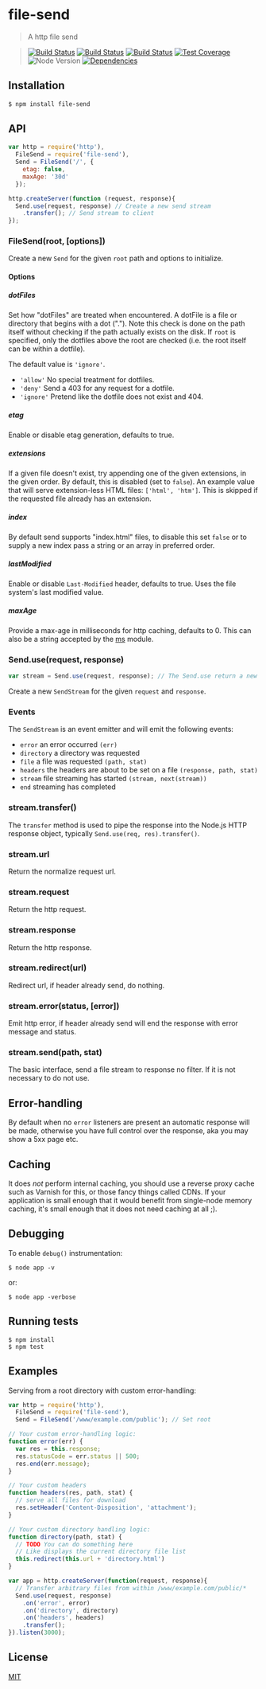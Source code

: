 file-send
=========

>A http file send

>[![Build Status][npm-image]][npm-url] [![Build Status][download-image]][npm-url] [![Build Status][travis-image]][travis-url] [![Test Coverage][coveralls-image]][coveralls-url] ![Node Version][node-image] [![Dependencies][david-image]][david-url]

## Installation

```bash
$ npm install file-send
```

## API

```js
var http = require('http'),
  FileSend = require('file-send'),
  Send = FileSend('/', {
    etag: false,
    maxAge: '30d'
  });

http.createServer(function (request, response){
  Send.use(request, response) // Create a new send stream
    .transfer(); // Send stream to client
});
```

### FileSend(root, [options])

  Create a new `Send` for the given `root` path and options to initialize.

#### Options

##### dotFiles

  Set how "dotFiles" are treated when encountered. A dotFile is a file or directory that begins with a dot ("."). Note this check is done on the path itself without checking if the path actually exists on the disk. If `root` is specified, only the dotfiles above the root are checked (i.e. the root itself can be within a dotfile).

  The default value is `'ignore'`.

  - `'allow'` No special treatment for dotfiles.
  - `'deny'` Send a 403 for any request for a dotfile.
  - `'ignore'` Pretend like the dotfile does not exist and 404.

##### etag

  Enable or disable etag generation, defaults to true.

##### extensions

  If a given file doesn't exist, try appending one of the given extensions, in the given order. By default, this is disabled (set to `false`). An example value that will serve extension-less HTML files: `['html', 'htm']`.
  This is skipped if the requested file already has an extension.

##### index

  By default send supports "index.html" files, to disable this set `false` or to supply a new index pass a string or an array in preferred order.

##### lastModified

  Enable or disable `Last-Modified` header, defaults to true. Uses the file system's last modified value.

##### maxAge

  Provide a max-age in milliseconds for http caching, defaults to 0.
  This can also be a string accepted by the [ms](https://www.npmjs.org/package/ms#readme) module.

### Send.use(request, response)

```js
var stream = Send.use(request, response); // The Send.use return a new send stream
```

  Create a new `SendStream` for the given `request` and `response`.

### Events
  The `SendStream` is an event emitter and will emit the following events:

  - `error` an error occurred `(err)`
  - `directory` a directory was requested
  - `file` a file was requested `(path, stat)`
  - `headers` the headers are about to be set on a file `(response, path, stat)`
  - `stream` file streaming has started `(stream, next(stream))`
  - `end` streaming has completed

### stream.transfer()

  The `transfer` method is used to pipe the response into the Node.js HTTP response object, typically `Send.use(req, res).transfer()`.

### stream.url

  Return the normalize request url.

### stream.request

  Return the http request.

### stream.response

  Return the http response.

### stream.redirect(url)

  Redirect url, if header already send, do nothing.

### stream.error(status, [error])
  Emit http error, if header already send will end the response with error message and status.

### stream.send(path, stat)

  The basic interface, send a file stream to response no filter.
  If it is not necessary to do not use.

## Error-handling

  By default when no `error` listeners are present an automatic response will be made, otherwise you have full control over the response, aka you may show a 5xx page etc.

## Caching

  It does _not_ perform internal caching, you should use a reverse proxy cache such as Varnish for this, or those fancy things called CDNs. If your application is small enough that it would benefit from single-node memory caching, it's small enough that it does not need caching at all ;).

## Debugging

  To enable `debug()` instrumentation:

```
$ node app -v
```
or:
```
$ node app -verbose
```

## Running tests

```
$ npm install
$ npm test
```

## Examples

  Serving from a root directory with custom error-handling:

```js
var http = require('http'),
  FileSend = require('file-send'),
  Send = FileSend('/www/example.com/public'); // Set root

// Your custom error-handling logic:
function error(err) {
  var res = this.response;
  res.statusCode = err.status || 500;
  res.end(err.message);
}

// Your custom headers
function headers(res, path, stat) {
  // serve all files for download
  res.setHeader('Content-Disposition', 'attachment');
}

// Your custom directory handling logic:
function directory(path, stat) {
  // TODO You can do something here
  // Like displays the current directory file list
  this.redirect(this.url + 'directory.html')
}

var app = http.createServer(function(request, response){
  // Transfer arbitrary files from within /www/example.com/public/*
  Send.use(request, response)
    .on('error', error)
    .on('directory', directory)
    .on('headers', headers)
    .transfer();
}).listen(3000);
```

## License

[MIT](LICENSE)

[travis-image]: http://img.shields.io/travis/Nuintun/file-send.svg?style=flat-square
[travis-url]: https://travis-ci.org/Nuintun/file-send
[coveralls-image]: http://img.shields.io/coveralls/Nuintun/file-send/master.svg?style=flat-square
[coveralls-url]: https://coveralls.io/r/Nuintun/file-send?branch=master
[node-image]: http://img.shields.io/node/v/01.svg?style=flat-square
[david-image]: http://img.shields.io/david/nuintun/file-send.svg?style=flat-square
[david-url]: https://david-dm.org/Nuintun/file-send
[npm-image]: http://img.shields.io/npm/v/file-send.svg?style=flat-square
[npm-url]: https://www.npmjs.org/package/file-send
[download-image]: http://img.shields.io/npm/dm/file-send.svg?style=flat-square
